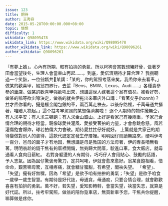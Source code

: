 ```yaml
---
issue: 123
title: 期待
author: 王秀容
date: 2015-05-28T00:00:00.000+08:00
topic: 懷想
difficulty: 1
wikidata: Q98095478
wikidata_link: https://www.wikidata.org/wiki/Q98095478
author_wikidata_link: https://www.wikidata.org/wiki/Q98096261
author_wikidata: Q98096261
---
```

「有夢上媠」。心內有所期，較有拍拚的勇氣，所以枵狗會當數想豬肝骨，做著歹田會當望後冬，生理人會當東山再起……。到底，愛偌濟期待才算合理？
我捌聽過一个笑詼，一位翁婿共𪜶某講：「某的，你的駕照考落來矣，我𤆬你來去看車。」做某的歡喜甲，綴翁四界行，去踅『Bens、BMW、Lexus、Audi……』各種貴參參的車店。做某的歡喜甲強欲吼出來，想講這世人嫁著這个翁有值矣。攏看好勢，做某的嘛等欲出喙決定，做翁的就共伊拖出來車店外口講：「看著矣乎(honnh)？拄才𤆬你看的，攏是框金閣包銀的車，兩百萬走袂去，以後佇路裡，千萬毋通共挵著，咱賠人袂起。」這个拄考牢駕照的某想傷濟矣啦！
逐个人期待的物件攏無仝，有人求平安；有人求三頓飽；有人求金山銀山。上好是看家己有幾兩重，予家己合情合理的期待才穩當。親像球愛共灌風、愛接受著拍的力量，才會愈跳愈懸。風若灌傷飽會爆炸，球若拍傷大力會破。期待愛拄拄仔好就好。
上驚就是共家己的期待變做對別人的虐待，這款代誌定定發生佇厝裡。明明囡仔冊讀無路來，硬叫伊考一百分，爸母的面子才有地囥，無想講是毋是教囝的方法毋著，伊的專長咱無看著。明明翁趁的錢干焦有夠厝裡開銷，無夠蹛大間厝，駛進口車，食大飯店，就毋通看人食肉目箍紅。
若對身軀邊的人有期待，巧巧仔人會用貼心、鼓勵的話語，予人志氣。因為囡仔驚褒毋驚刀，定共呵咾，伊就會愈來愈好。翁某食飽相看，惜命命，艱苦嘛毋驚，互相疼痛，就會糖甘蜜甜，有希望，閣袂失望。
「希望」、「失望」攏有好無䆀，因為「希望」是欲予咱有拍拚的勇氣；「失望」是欲予咱食一歲學一歲生智慧。有期待是好代誌，毋通貪，毋通痴，只要合情合理，就會歡歡喜喜有拍拚的勇氣。萬不好，若失望，愛知影轉斡，會當失望，袂當失志，就算是好代誌。所以，拄考牢駕照，做翁的陪你踅車店，無買新車予您，干焦共你提醒，嘛算做是疼你。